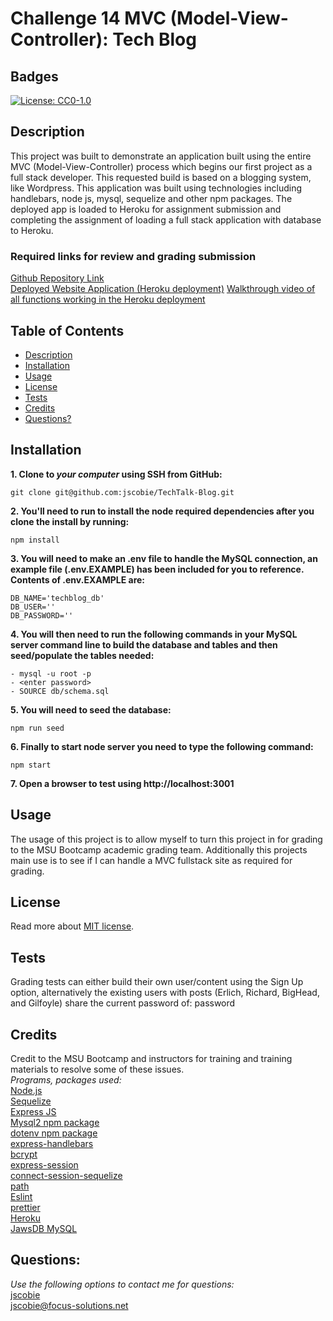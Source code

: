 # Challenge 14 MVC (Model-View-Controller): Tech Blog

## Badges
[![License: CC0-1.0](https://img.shields.io/badge/license-MIT-blue.svg)](https://opensource.org/licenses/MIT)

## Description

This project was built to demonstrate an application built using the entire MVC (Model-View-Controller) process which begins our first project as a full stack developer. This requested build is based on a blogging system, like Wordpress. This application was built using technologies including handlebars, node js, mysql, sequelize and other npm packages. The deployed app is loaded to Heroku for assignment submission and completing the assignment of loading a full stack application with database to Heroku.

### Required links for review and grading submission
[Github Repository Link](https://github.com/jscobie/TechBlogMVC)<br>
[Deployed Website Application (Heroku deployment)](https://warm-shore-33539.herokuapp.com/)
[Walkthrough video of all functions working in the Heroku deployment](https://drive.google.com/file/d/17PyOQdyCGDMOmc5Rplk9YAIA51g2lZog/view)

## Table of Contents

* [Description](#description)
* [Installation](#installation)
* [Usage](#usage)
* [License](#license)
* [Tests](#tests)
* [Credits](#credits)
* [Questions?](#questions)

## Installation

**1. Clone to ***your computer*** using SSH from GitHub:**
```
git clone git@github.com:jscobie/TechTalk-Blog.git
```
**2. You'll need to run to install the node required dependencies after you clone the install by running:**
```
npm install
```
**3. You will need to make an .env file to handle the MySQL connection, an example file (.env.EXAMPLE) has been included for you to reference. Contents of .env.EXAMPLE are:**
```
DB_NAME='techblog_db'
DB_USER=''
DB_PASSWORD=''
```
**4. You will then need to run the following commands in your MySQL server command line to build the database and tables and then seed/populate the tables needed:**
```
- mysql -u root -p
- <enter password>
- SOURCE db/schema.sql
```
**5. You will need to seed the database:**
```
npm run seed
```
**6. Finally to start node server you need to type the following command:**
```
npm start
```
**7. Open a browser to test using http://localhost:3001**

## Usage

The usage of this project is to allow myself to turn this project in for grading to the MSU Bootcamp academic grading team. Additionally this projects main use is to see if I can handle a MVC fullstack site as required for grading.

## License
Read more about [MIT license](https://opensource.org/licenses/MIT).

## Tests

Grading tests can either build their own user/content using the Sign Up option, alternatively the existing users with posts (Erlich, Richard, BigHead, and Gilfoyle) share the current password of: password

## Credits

Credit to the MSU Bootcamp and instructors for training and training materials to resolve some of these issues.<br>
*Programs, packages used:*<br>
[Node.js](https://nodejs.org/en/)<br>
[Sequelize](https://sequelize.org/)<br>
[Express JS](https://expressjs.com/)<br>
[Mysql2 npm package](https://www.npmjs.com/package/mysql2)<br>
[dotenv npm package](https://www.npmjs.com/package/dotenv)<br>
[express-handlebars](https://www.npmjs.com/package/express-handlebars)<br>
[bcrypt](https://www.npmjs.com/package/bcrypt)<br>
[express-session](https://www.npmjs.com/package/express-session)<br>
[connect-session-sequelize](https://www.npmjs.com/package/connect-session-sequelize)<br>
[path](https://www.npmjs.com/package/path)<br>
[Eslint](https://www.npmjs.com/package/eslint)<br>
[prettier](https://www.npmjs.com/package/prettier)<br>
[Heroku](https://www.heroku.com/)<br>
[JawsDB MySQL](https://devcenter.heroku.com/articles/jawsdb)

## Questions:
*Use the following options to contact me for questions:*<br>
[jscobie](https://github.com/jscobie)<br>
jscobie@focus-solutions.net